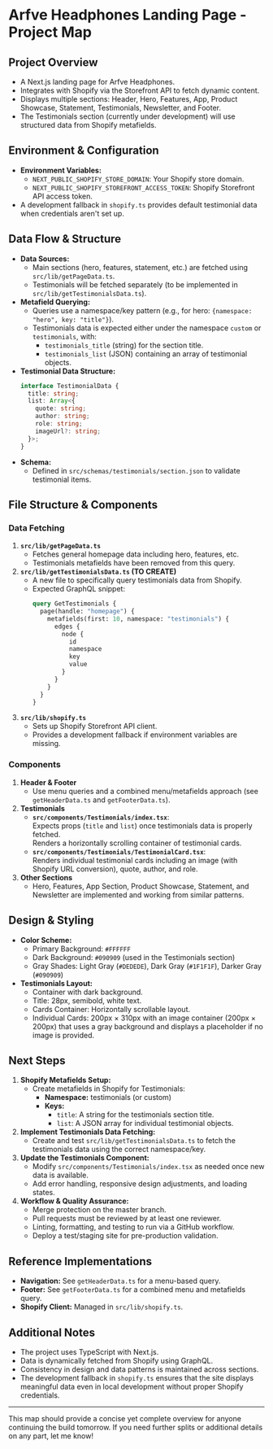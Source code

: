 # Arfve Headphones Landing Page - Project Map

## Project Overview
- A Next.js landing page for Arfve Headphones.
- Integrates with Shopify via the Storefront API to fetch dynamic content.
- Displays multiple sections: Header, Hero, Features, App, Product Showcase, Statement, Testimonials, Newsletter, and Footer.
- The Testimonials section (currently under development) will use structured data from Shopify metafields.

## Environment & Configuration
- **Environment Variables:**
  - `NEXT_PUBLIC_SHOPIFY_STORE_DOMAIN`: Your Shopify store domain.
  - `NEXT_PUBLIC_SHOPIFY_STOREFRONT_ACCESS_TOKEN`: Shopify Storefront API access token.
- A development fallback in `shopify.ts` provides default testimonial data when credentials aren't set up.

## Data Flow & Structure
- **Data Sources:**
  - Main sections (hero, features, statement, etc.) are fetched using `src/lib/getPageData.ts`.
  - Testimonials will be fetched separately (to be implemented in `src/lib/getTestimonialsData.ts`).
- **Metafield Querying:**
  - Queries use a namespace/key pattern (e.g., for hero: `{namespace: "hero", key: "title"}`).
  - Testimonials data is expected either under the namespace `custom` or `testimonials`, with:
    - `testimonials_title` (string) for the section title.
    - `testimonials_list` (JSON) containing an array of testimonial objects.
- **Testimonial Data Structure:**
  ```typescript
  interface TestimonialData {
    title: string;
    list: Array<{
      quote: string;
      author: string;
      role: string;
      imageUrl?: string;
    }>;
  }
  ```
- **Schema:**
  - Defined in `src/schemas/testimonials/section.json` to validate testimonial items.

## File Structure & Components

### Data Fetching
1. **`src/lib/getPageData.ts`**
   - Fetches general homepage data including hero, features, etc.
   - Testimonials metafields have been removed from this query.
2. **`src/lib/getTestimonialsData.ts` (TO CREATE)**
   - A new file to specifically query testimonials data from Shopify.
   - Expected GraphQL snippet:
     ```graphql
     query GetTestimonials {
       page(handle: "homepage") {
         metafields(first: 10, namespace: "testimonials") {
           edges {
             node {
               id
               namespace
               key
               value
             }
           }
         }
       }
     }
     ```
3. **`src/lib/shopify.ts`**
   - Sets up Shopify Storefront API client.
   - Provides a development fallback if environment variables are missing.

### Components
1. **Header & Footer**
   - Use menu queries and a combined menu/metafields approach (see `getHeaderData.ts` and `getFooterData.ts`).
2. **Testimonials**
   - **`src/components/Testimonials/index.tsx`**:  
     Expects props (`title` and `list`) once testimonials data is properly fetched.  
     Renders a horizontally scrolling container of testimonial cards.
   - **`src/components/Testimonials/TestimonialCard.tsx`**:  
     Renders individual testimonial cards including an image (with Shopify URL conversion), quote, author, and role.
3. **Other Sections**
   - Hero, Features, App Section, Product Showcase, Statement, and Newsletter are implemented and working from similar patterns.

## Design & Styling
- **Color Scheme:**
  - Primary Background: `#FFFFFF`
  - Dark Background: `#090909` (used in the Testimonials section)
  - Gray Shades: Light Gray (`#DEDEDE`), Dark Gray (`#1F1F1F`), Darker Gray (`#090909`)
- **Testimonials Layout:**
  - Container with dark background.
  - Title: 28px, semibold, white text.
  - Cards Container: Horizontally scrollable layout.
  - Individual Cards: 200px × 310px with an image container (200px × 200px) that uses a gray background and displays a placeholder if no image is provided.

## Next Steps
1. **Shopify Metafields Setup:**
   - Create metafields in Shopify for Testimonials:
     - **Namespace:** testimonials (or custom)
     - **Keys:** 
       - `title`: A string for the testimonials section title.
       - `list`: A JSON array for individual testimonial objects.
2. **Implement Testimonials Data Fetching:**
   - Create and test `src/lib/getTestimonialsData.ts` to fetch the testimonials data using the correct namespace/key.
3. **Update the Testimonials Component:**
   - Modify `src/components/Testimonials/index.tsx` as needed once new data is available.
   - Add error handling, responsive design adjustments, and loading states.
4. **Workflow & Quality Assurance:**
   - Merge protection on the master branch.
   - Pull requests must be reviewed by at least one reviewer.
   - Linting, formatting, and testing to run via a GitHub workflow.
   - Deploy a test/staging site for pre-production validation.

## Reference Implementations
- **Navigation:** See `getHeaderData.ts` for a menu-based query.
- **Footer:** See `getFooterData.ts` for a combined menu and metafields query.
- **Shopify Client:** Managed in `src/lib/shopify.ts`.

## Additional Notes
- The project uses TypeScript with Next.js.
- Data is dynamically fetched from Shopify using GraphQL.
- Consistency in design and data patterns is maintained across sections.
- The development fallback in `shopify.ts` ensures that the site displays meaningful data even in local development without proper Shopify credentials.

---

This map should provide a concise yet complete overview for anyone continuing the build tomorrow. If you need further splits or additional details on any part, let me know!
